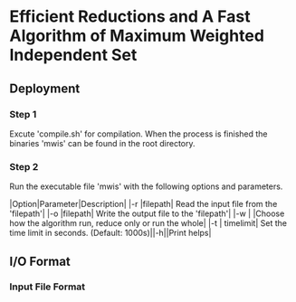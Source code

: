 # Efficient Reductions and A Fast Algorithm of Maximum Weighted Independent Set

## Deployment


### Step 1

Excute 'compile.sh' for compilation. When the process is finished the binaries 'mwis' can be found in the root directory.

### Step 2

Run the executable file 'mwis' with the following options and parameters.

|Option|Parameter|Description|
|-r |filepath| Read the input file from the 'filepath'|
|-o |filepath| Write the output file to the 'filepath'|
|-w | |Choose how the algorithm run, reduce only or run the whole|
|-t | timelimit| Set the time limit in seconds. (Default: 1000s)||-h||Print helps|

## I/O Format

### Input File Format

